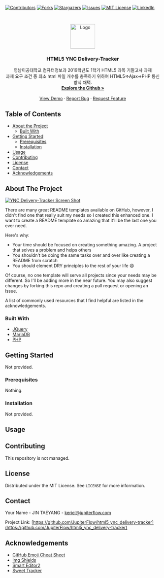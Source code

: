 <!--
*** Thanks for checking out this README Template. If you have a suggestion that would
*** make this better, please fork the repo and create a pull request or simply open
*** an issue with the tag "enhancement".
*** Thanks again! Now go create something AMAZING! :D
-->


<!-- PROJECT SHIELDS -->
<!--
*** I'm using markdown "reference style" links for readability.
*** Reference links are enclosed in brackets [ ] instead of parentheses ( ).
*** See the bottom of this document for the declaration of the reference variables
*** for contributors-url, forks-url, etc. This is an optional, concise syntax you may use.
*** https://www.markdownguide.org/basic-syntax/#reference-style-links
-->
[![Contributors][contributors-shield]][contributors-url]
[![Forks][forks-shield]][forks-url]
[![Stargazers][stars-shield]][stars-url]
[![Issues][issues-shield]][issues-url]
[![MIT License][license-shield]][license-url]
[![LinkedIn][linkedin-shield]][linkedin-url]



<!-- PROJECT LOGO -->
<br />
<p align="center">
  <a href="https://github.com/JupiterFlow/html5_ync_delivery-tracker">
    <img src="https://github.com/JupiterFlow/html5_ync_delivery-tracker/blob/master/images/README.png" alt="Logo" width="80" height="80">
  </a>

  <h3 align="center">HTML5 YNC Delivery-Tracker</h3>

  <p align="center">
    영남이공대학교 컴퓨터정보과 2019학년도 1학기 HTML5 과목 기말고사 과제
    <br />
    과제 요구 조건 중 최소 html 파일 개수를 충족하기 위하여 HTML5=>Ajax=>PHP 통신 방식 채택.
    <br />
    <a href="https://github.com/JupiterFlow/html5_ync_delivery-tracker"><strong>Explore the Github »</strong></a>
    <br />
    <br />
    <a href="https://delivery.jupiterflow.com">View Demo</a>
    ·
    <a href="https://github.com/JupiterFlow/html5_ync_delivery-tracker/issues">Report Bug</a>
    ·
    <a href="https://github.com/JupiterFlow/html5_ync_delivery-tracker/issues">Request Feature</a>
  </p>
</p>


<!-- TABLE OF CONTENTS -->
## Table of Contents

* [About the Project](#about-the-project)
  * [Built With](#built-with)
* [Getting Started](#getting-started)
  * [Prerequisites](#prerequisites)
  * [Installation](#installation)
* [Usage](#usage)
* [Contributing](#contributing)
* [License](#license)
* [Contact](#contact)
* [Acknowledgements](#acknowledgements)



<!-- ABOUT THE PROJECT -->
## About The Project

[![YNC Delivery-Tracker Screen Shot][product-screenshot]](https://delivery.jupiterflow.com)

There are many great README templates available on GitHub, however, I didn't find one that really suit my needs so I created this enhanced one. I want to create a README template so amazing that it'll be the last one you ever need.

Here's why:
* Your time should be focused on creating something amazing. A project that solves a problem and helps others
* You shouldn't be doing the same tasks over and over like creating a README from scratch
* You should element DRY principles to the rest of your life :smile:

Of course, no one template will serve all projects since your needs may be different. So I'll be adding more in the near future. You may also suggest changes by forking this repo and creating a pull request or opening an issue.

A list of commonly used resources that I find helpful are listed in the acknowledgements.

### Built With
* [JQuery](https://jquery.com)
* [MariaDB](https://mariadb.org)
* [PHP](https://www.php.net)



<!-- GETTING STARTED -->
## Getting Started

Not provided.

<!--
This is an example of how you may give instructions on setting up your project locally.
To get a local copy up and running follow these simple example steps.
-->
### Prerequisites

Nothing.

<!--
This is an example of how to list things you need to use the software and how to install them.
* npm
```sh
npm install npm@latest -g
```
-->
### Installation

Not provided.

<!--
1. Get a free API Key at [https://example.com](https://example.com)
2. Clone the repo
```sh
git clone https://github.com/your_username_/Project-Name.git
```
3. Install NPM packages
```sh
npm install
```
4. Enter your API in `config.js`
```JS
const API_KEY = 'ENTER YOUR API';
```
-->


<!-- USAGE EXAMPLES -->
## Usage




<!-- CONTRIBUTING -->
## Contributing

This repository is not managed.

<!--
Contributions are what make the open source community such an amazing place to be learn, inspire, and create. Any contributions you make are **greatly appreciated**.

1. Fork the Project
2. Create your Feature Branch (`git checkout -b PROFILE/REPO`)
3. Commit your Changes (`git commit -m 'Add some REPO'`)
4. Push to the Branch (`git push origin PROFILE/REPO`)
5. Open a Pull Request
-->


<!-- LICENSE -->
## License

Distributed under the MIT License. See `LICENSE` for more information.



<!-- CONTACT -->
## Contact

Your Name - JIN TAEYANG - keriel@jupiterflow.com

Project Link: [https://github.com/JupiterFlow/html5_ync_delivery-tracker](https://github.com/JupiterFlow/html5_ync_delivery-tracker)


<!-- ACKNOWLEDGEMENTS -->
## Acknowledgements
* [GitHub Emoji Cheat Sheet](https://www.webpagefx.com/tools/emoji-cheat-sheet)
* [Img Shields](https://shields.io)
* [Smart Editor2](https://github.com/naver/smarteditor2)
* [Sweet Tracker](http://www.sweettracker.co.kr/)



<!-- MARKDOWN LINKS & IMAGES -->
<!-- https://www.markdownguide.org/basic-syntax/#reference-style-links -->
[contributors-shield]: https://img.shields.io/github/contributors/othneildrew/Best-README-Template.svg?style=flat-square
[contributors-url]: https://github.com/JupiterFlow/html5_ync_delivery-tracker/graphs/contributors
[forks-shield]: https://img.shields.io/github/forks/othneildrew/Best-README-Template.svg?style=flat-square
[forks-url]: https://github.com/JupiterFlow/html5_ync_delivery-tracker/network/members
[stars-shield]: https://img.shields.io/github/stars/othneildrew/Best-README-Template.svg?style=flat-square
[stars-url]: https://github.com/JupiterFlow/html5_ync_delivery-tracker/stargazers
[issues-shield]: https://img.shields.io/github/issues/othneildrew/Best-README-Template.svg?style=flat-square
[issues-url]: https://github.com/JupiterFlow/html5_ync_delivery-tracker/issues
[license-shield]: https://img.shields.io/github/license/othneildrew/Best-README-Template.svg?style=flat-square
[license-url]: https://github.com/JupiterFlow/html5_ync_delivery-tracker/blob/master/LICENSE.txt
[linkedin-shield]: https://img.shields.io/badge/-LinkedIn-black.svg?style=flat-square&logo=linkedin&colorB=555
[linkedin-url]: https://linkedin.com/in/jupiterflow
[product-screenshot]: https://github.com/JupiterFlow/html5_ync_delivery-tracker/images/workspace.JPG